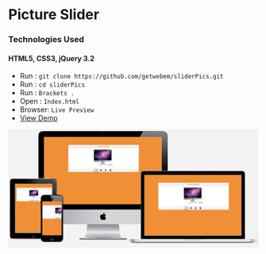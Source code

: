 # Picture Slider
### Technologies Used
#### HTML5, CSS3, jQuery 3.2
 - Run  :  `git clone https://github.com/getwebem/sliderPics.git`
 - Run  :  `cd sliderPics`
 - Run :  `Brackets .`
 - Open :  `Index.html`
 - Browser:  `Live Preview`  
 - [View Demo](http://getwebem.com/sliderPics/)  

![pic1](https://raw.githubusercontent.com/getwebem/README/master/sliderPics/Screen%20Shot%202017-08-07%20at%2022.05.41.png)
<br/><br/>
